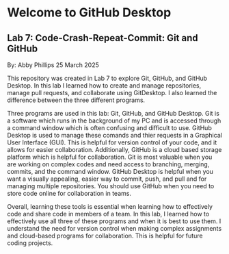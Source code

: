 # Welcome to GitHub Desktop
## Lab 7: Code-Crash-Repeat-Commit: Git and GitHub
By: Abby Phillips
25 March 2025

This repository was created in Lab 7 to explore Git, GitHub, and GitHub Desktop. In this lab I learned how to create and manage repositories, manage pull requests, and collaborate using GitDesktop. I also learned the difference between the three different programs. 

Three programs are used in this lab: Git, GitHub, and GitHub Desktop. Git is a software which runs in the background of my PC and is accessed through a command window which is often confusing and difficult to use. GitHub Desktop is used to manage these comands and thier requests in a Graphical User Interface (GUI). This is helpful for version control of your code, and it allows for easier collaboration. Additionally, GitHub is a cloud based storage platform which is helpful for collaboration. Git is most valuable when you are working on complex codes and need access to branching, merging, commits, and the command window. GitHub Desktop is helpful when you want a visually appealing, easier way to commit, push, and pull and for managing multiple repositories. You should use GitHub when you need to store code online for collaboration in teams. 

Overall, learning these tools is essential when learning how to effectively code and share code in members of a team. In this lab, I learned how to effectively use all three of these programs and when it is best to use them. I understand the need for version control when making complex assignments and cloud-based programs for collaboration. This is helpful for future coding projects. 
